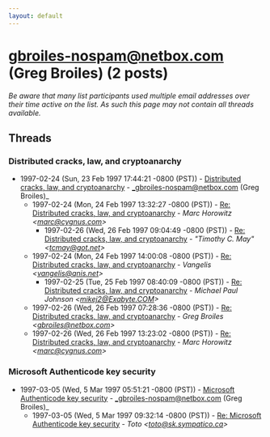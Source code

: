 ```yaml
---
layout: default
---
```


# gbroiles-nospam@netbox.com (Greg Broiles) (2 posts)

_Be aware that many list participants used multiple email addresses over their time active on the list. As such this page may not contain all threads available._

## Threads

### Distributed cracks, law, and cryptoanarchy
+ 1997-02-24 (Sun, 23 Feb 1997 17:44:21 -0800 (PST)) - [Distributed cracks, law, and cryptoanarchy](/archive/1997/02/4ce9c0dc0e935c3b7a2d6cd5921908d454f76f4dd3a3e1489bdc791a2b809bdd) - _gbroiles-nospam@netbox.com (Greg Broiles)_
  + 1997-02-24 (Mon, 24 Feb 1997 13:32:27 -0800 (PST)) - [Re: Distributed cracks, law, and cryptoanarchy](/archive/1997/02/219ed735a9a13cf888feb08019e34623523312b022b39dfce1779efdb5940f30) - _Marc Horowitz \<marc@cygnus.com\>_
    + 1997-02-26 (Wed, 26 Feb 1997 09:04:49 -0800 (PST)) - [Re: Distributed cracks, law, and cryptoanarchy](/archive/1997/02/60c253eab4f6e7cfef5e16026e0ae4d826275eac54574745bee3753ff94f891b) - _"Timothy C. May" \<tcmay@got.net\>_
  + 1997-02-24 (Mon, 24 Feb 1997 14:00:08 -0800 (PST)) - [Re: Distributed cracks, law, and cryptoanarchy](/archive/1997/02/da9cdafe6f7eed78573f17d9aea7f8d04e15acb83d844bae706d6e37f505328f) - _Vangelis \<vangelis@qnis.net\>_
    + 1997-02-25 (Tue, 25 Feb 1997 08:40:09 -0800 (PST)) - [Re: Distributed cracks, law, and cryptoanarchy](/archive/1997/02/c0547c34a3ce15e647bd10477455b98d6e3acddb20e27bcdbddbbd33659f9acc) - _Michael Paul Johnson \<mikej2@Exabyte.COM\>_
  + 1997-02-26 (Wed, 26 Feb 1997 07:28:36 -0800 (PST)) - [Re: Distributed cracks, law, and cryptoanarchy](/archive/1997/02/ea36cefad24d4ff478f3a33f74524845cf5346336d38ea964dfa8d5698a52704) - _Greg Broiles \<gbroiles@netbox.com\>_
  + 1997-02-26 (Wed, 26 Feb 1997 13:23:02 -0800 (PST)) - [Re: Distributed cracks, law, and cryptoanarchy](/archive/1997/02/9c9b1bdf674de100d7dcb2a438eb33522d1a68397aca2e30263a52030fa0d9cd) - _Marc Horowitz \<marc@cygnus.com\>_

### Microsoft Authenticode key security
+ 1997-03-05 (Wed, 5 Mar 1997 05:51:21 -0800 (PST)) - [Microsoft Authenticode key security](/archive/1997/03/9a722069f578ce2b1707310955510a29bbc9ab6cf7e453077ba74b794a948996) - _gbroiles-nospam@netbox.com (Greg Broiles)_
  + 1997-03-05 (Wed, 5 Mar 1997 09:32:14 -0800 (PST)) - [Re: Microsoft Authenticode key security](/archive/1997/03/107a7e84574d088ad8968a3d7bb97183dd1a81b00386ff131799f2e0f1efb620) - _Toto \<toto@sk.sympatico.ca\>_


